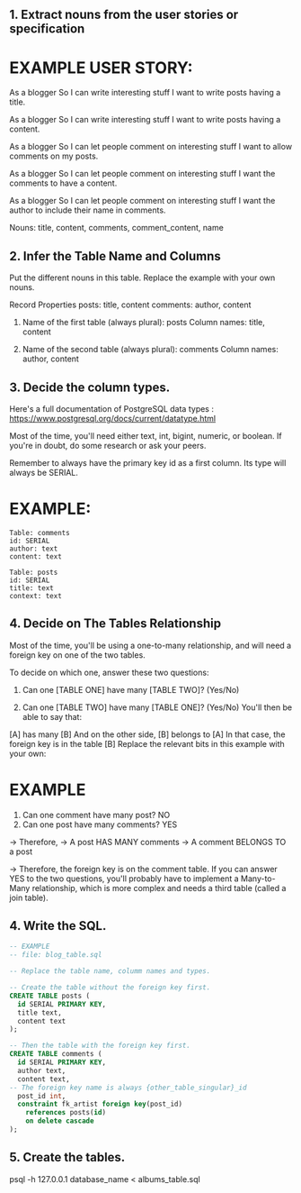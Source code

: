 ## 1. Extract nouns from the user stories or specification

# EXAMPLE USER STORY:
  As a blogger
  So I can write interesting stuff
  I want to write posts having a title.

  As a blogger
  So I can write interesting stuff
  I want to write posts having a content.

  As a blogger
  So I can let people comment on interesting stuff
  I want to allow comments on my posts.

  As a blogger
  So I can let people comment on interesting stuff
  I want the comments to have a content.

  As a blogger
  So I can let people comment on interesting stuff
  I want the author to include their name in comments.

Nouns: title, content, comments, comment_content, name 


## 2. Infer the Table Name and Columns
Put the different nouns in this table. Replace the example with your own nouns.

Record      Properties
posts:       title, content
comments:    author, content


1. Name of the first table (always plural): posts
    Column names: title, content

2. Name of the second table (always plural): comments
    Column names: author, content

## 3. Decide the column types.
Here's a full documentation of PostgreSQL data types : https://www.postgresql.org/docs/current/datatype.html 

Most of the time, you'll need either text, int, bigint, numeric, or boolean. If you're in doubt, do some research or ask your peers.

Remember to always have the primary key id as a first column. Its type will always be SERIAL.

# EXAMPLE:

    Table: comments
    id: SERIAL
    author: text
    content: text

    Table: posts
    id: SERIAL
    title: text
    context: text

## 4. Decide on The Tables Relationship
Most of the time, you'll be using a one-to-many relationship, and will need a foreign key on one of the two tables.

To decide on which one, answer these two questions:

1. Can one [TABLE ONE] have many [TABLE TWO]? (Yes/No)

2. Can one [TABLE TWO] have many [TABLE ONE]? (Yes/No)
You'll then be able to say that:

[A] has many [B]
And on the other side, [B] belongs to [A]
In that case, the foreign key is in the table [B]
Replace the relevant bits in this example with your own:

# EXAMPLE

1. Can one comment have many post? NO
2. Can one post have many comments? YES

-> Therefore,
-> A post HAS MANY comments
-> A comment BELONGS TO a post

-> Therefore, the foreign key is on the comment table.
If you can answer YES to the two questions, you'll probably have to implement a Many-to-Many relationship, which is more complex and needs a third table (called a join table).

## 4. Write the SQL.

```sql
-- EXAMPLE
-- file: blog_table.sql

-- Replace the table name, columm names and types.

-- Create the table without the foreign key first.
CREATE TABLE posts (
  id SERIAL PRIMARY KEY,
  title text,
  content text
);

-- Then the table with the foreign key first.
CREATE TABLE comments (
  id SERIAL PRIMARY KEY,
  author text,
  content text,
-- The foreign key name is always {other_table_singular}_id
  post_id int,
  constraint fk_artist foreign key(post_id)
    references posts(id)
    on delete cascade
);
```

## 5. Create the tables.
psql -h 127.0.0.1 database_name < albums_table.sql